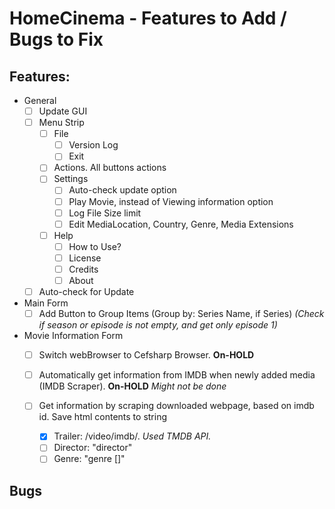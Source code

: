 # HomeCinema - Features to Add / Bugs to Fix

## Features:
- General
  - [ ] Update GUI
  - [ ] Menu Strip
    - [ ] File
	  - [ ] Version Log
	  - [ ] Exit
    - [ ] Actions. All buttons actions
	- [ ] Settings
	  - [ ] Auto-check update option
	  - [ ] Play Movie, instead of Viewing information option
	  - [ ] Log File Size limit
	  - [ ] Edit MediaLocation, Country, Genre, Media Extensions
	- [ ] Help
	  - [ ] How to Use?
	  - [ ] License
	  - [ ] Credits
	  - [ ] About
  - [ ] Auto-check for Update

- Main Form
  - [ ] Add Button to Group Items (Group by: Series Name, if Series) *(Check if season or episode is not empty, and get only episode 1)*
  
- Movie Information Form
  - [ ] Switch webBrowser to Cefsharp Browser. **On-HOLD**
  
  - [ ] Automatically get information from IMDB when newly added media (IMDB Scraper). **On-HOLD** *Might not be done*
  
  - [ ] Get information by scraping downloaded webpage, based on imdb id. Save html contents to string
    
	- [x] Trailer: /video/imdb/. *Used TMDB API.*
    - [ ] Director: "director"
	- [ ] Genre: "genre []"

## Bugs
